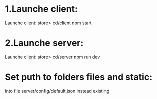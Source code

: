 # 1.Launche client:
Launche client: store> cd/client npm start

# 2.Launche server:
Launche client: store> cd/server npm run dev

# Set puth to folders files and static:
into file server/config/default.json  instead existing 
